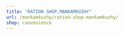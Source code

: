 ```yaml
---
title: "RATION SHOP,MANKAMKUZHY"
url: /mankamkuzhy/ration-shop-mankamkuzhy/
shop: convenience
---
```

